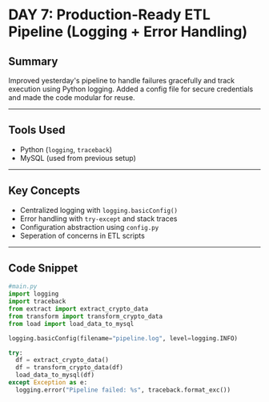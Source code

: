 # DAY 7: Production-Ready ETL Pipeline (Logging + Error Handling)

## **Summary**
Improved yesterday's pipeline to handle failures gracefully and track execution using Python logging. Added a config file for secure credentials and made the code modular for reuse.

---

## **Tools Used**
- Python (`logging`, `traceback`)
- MySQL (used from previous setup)

---

## **Key Concepts**
- Centralized logging with `logging.basicConfig()`
- Error handling with `try-except` and stack traces
- Configuration abstraction using `config.py`
- Seperation of concerns in ETL scripts

---

## **Code Snippet**
```python
#main.py
import logging
import traceback
from extract import extract_crypto_data
from transform import transform_crypto_data
from load import load_data_to_mysql

logging.basicConfig(filename="pipeline.log", level=logging.INFO)

try:
  df = extract_crypto_data()
  df = transform_crypto_data(df)
  load_data_to_mysql(df)
except Exception as e:
  logging.error("Pipeline failed: %s", traceback.format_exc())
```
